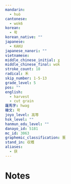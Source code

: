 ```yaml
---
mandarin:
  - huò
cantonese:
  - wok6
korean:
  - 확
korean_native: ""
japanese:
  - KAKU
japanese_nanori: ""
vietnamese:
middle_chinese_initial: ɣ
middle_chinese_final: wɑk
stroke_count: 18
radical: 禾
skip_number: 1-5-13
grade_level: 5
pos: ""
english:
  - harvest
  - cut grain
羅馬字: hwag
韓文: 확
joyo_level: 高等
hsk_level: ""
hanmun_edu_level: ""
danayo_id: 5181
mc_id: 3063
graphemic_classification: 蒦
stand_in: 収穫
aliases:
  - 获
---
```


# Notes
